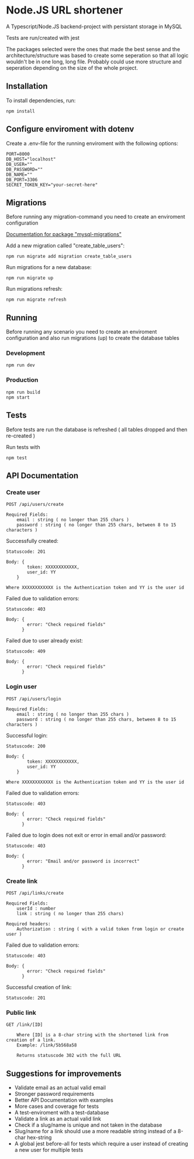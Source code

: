# Node.JS URL shortener

A Typescript/Node.JS backend-project with persistant storage in MySQL

Tests are run/created with jest

The packages selected were the ones that made the best sense and the architecture/structure was based to create some seperation
so that all logic wouldn't be in one long, long file. Probably could use more structure and seperation depending on the size of
the whole project.

## Installation

To install dependencies, run:

```
npm install
```

## Configure enviroment with dotenv
Create a .env-file for the running enviroment with the following options:

```
PORT=8000
DB_HOST="localhost"
DB_USER=""
DB_PASSWORD=""
DB_NAME=""
DB_PORT=3306
SECRET_TOKEN_KEY="your-secret-here"
```

## Migrations
Before running any migration-command you need to create an enviroment configuration

[Documentation for package "mysql-migrations"](https://github.com/kawadhiya21/mysql-migrations#readme)

Add a new migration called "create_table_users":

```
npm run migrate add migration create_table_users
```

Run migrations for a new database:

```
npm run migrate up
```

Run migrations refresh:

```
npm run migrate refresh
```

## Running

Before running any scenario you need to create an enviroment configuration and also run migrations (up) to create the database tables

### Development

```
npm run dev
```

### Production

```
npm run build
npm start
```

## Tests

Before tests are run the database is refreshed ( all tables dropped and then re-created )

Run tests with

```
npm test
```

## API Documentation

### Create user

```
POST /api/users/create

Required Fields:
    email : string ( no longer than 255 chars )
    password : string ( no longer than 255 chars, between 8 to 15 characters )
```

Successfully created:

```
Statuscode: 201

Body: { 
        token: XXXXXXXXXXXX,
        user_id: YY
    }

Where XXXXXXXXXXXX is the Authentication token and YY is the user id
```

Failed due to validation errors:

```
Statuscode: 403

Body: { 
        error: "Check required fields"
      }
```

Failed due to user already exist:

```
Statuscode: 409

Body: { 
        error: "Check required fields"
      }
```

### Login user

```
POST /api/users/login

Required Fields:
    email : string ( no longer than 255 chars )
    password : string ( no longer than 255 chars, between 8 to 15 characters )
```

Successful login:

```
Statuscode: 200

Body: { 
        token: XXXXXXXXXXXX,
        user_id: YY
    }

Where XXXXXXXXXXXX is the Authentication token and YY is the user id
```

Failed due to validation errors:

```
Statuscode: 403

Body: { 
        error: "Check required fields"
      }
```

Failed due to login does not exit or error in email and/or password:

```
Statuscode: 403

Body: { 
        error: "Email and/or password is incorrect"
      }
```

### Create link

```
POST /api/links/create

Required Fields:
    userId : number
    link : string ( no longer than 255 chars)

Required headers:
    Authorization : string ( with a valid token from login or create user )
```

Failed due to validation errors:

```
Statuscode: 403

Body: { 
        error: "Check required fields"
      }
```

Successful creation of link:

```
Statuscode: 201
```

### Public link

```
GET /link/[ID]

    Where [ID] is a 8-char string with the shortened link from creation of a link.
    Example: /link/5b568a58
    
    Returns statuscode 302 with the full URL

```

## Suggestions for improvements

* Validate email as an actual valid email
* Stronger password requirements
* Better API Documentation with examples
* More cases and coverage for tests
* A test-enviroment with a test-database
* Validate a link as an actual valid link
* Check if a slug/name is unique and not taken in the database
* Slug/name for a link should use a more readable string instead of a 8-char hex-string
* A global jest before-all for tests which require a user instead of creating a new user for multiple tests